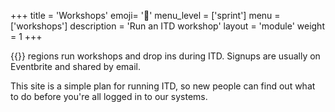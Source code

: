 +++
title = 'Workshops'
emoji= '🧰'
menu_level = ['sprint']
menu = ['workshops']
description = 'Run an ITD workshop'
layout = 'module'
weight = 1
+++

{{<our-name>}} regions run workshops and drop ins during ITD. Signups are usually on Eventbrite and shared by email.

This site is a simple plan for running ITD, so new people can find out what to do before you're all logged in to our systems.
